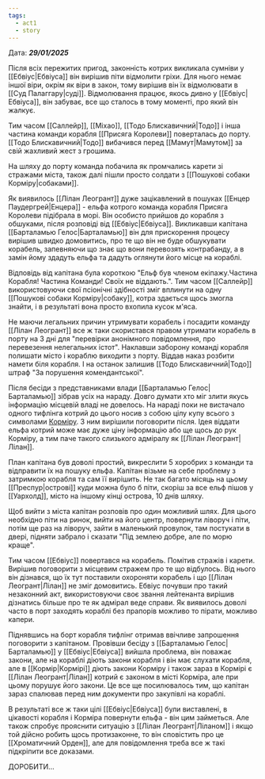 ```yaml
---
tags:
  - act1
  - story
---
```

Дата: ***29/01/2025***

Після всіх пережитих пригод, законність котрих викликала сумніви у [[Ебвіус|Ебвіуса]] він вирішив піти відмолити гріхи. Для нього немає іншої віри, окрім як віри в закон, тому вирішив він їх відмолювати в [[Суд Палаггару|суді]]. Відмолювання працює, якось дивно у [[Ебвіус|Ебвіуса]], він забуває, все що сталось в тому моменті, про який він жалкує.  

Тим часом [[Саллейр]], [[Міхао]], [[Тодо Блискавичний|Тодо]] і інша частина команди корабля [[Присяга Королеви]] поверталась до порту. [[Тодо Блискавичний|Тодо]] вибачився перед [[Мамут|Мамутом]] за свій жахливий жест з грошима.  

На шляху до порту команда побачила як промчались карети зі стражами міста, також далі пішли просто солдати з [[Пошукові собаки Корміру|собаками]].  

Як виявилось [[Лілан Леогрант]] дуже зацікавлений в пошуках [[Енцер Паудергрей|Енцера]] - ельфа котрого команда корабля Присяга Королеви підібрала в морі. Він особисто прийшов до корабля з обшуками, після розповіді від [[Ебвіус|Ебвіуса]]. Викликавши капітана [[Барталамью Гелос|Барталамью]] він для прискорення процесу вирішив швидко домовитись, про те що він не буде обшукувати корабель, запевняючи що знає що вони перевозять контрабанду, а в замін йому здадуть ельфа та дадуть оглянути його місце на кораблі.  

Відповідь від капітана була короткою "Ельф був членом екіпажу.Частина  Корабля! Частина Команди! Своїх не віддають.". Тим часом [[Саллейр]] використовуючи свої псіонічні здібності зміг вплинути на одну [[Пошукові собаки Корміру|собаку]], котра здається щось змогла знайти, і в результаті вона просто вхопила кусок м'яса.  

Не маючи легальних причин утримувати корабель і посадити команду [[Лілан Леогрант]] все ж таки скористався правом утримати корабель в порту на 3 дні для "перевірки анонімного повідомлення, про перевезення нелегальних істот". Наклавши заборону команді корабля полишати місто і кораблю виходити з порту. Віддав наказ розбити намети біля корабля. І на останок залишив [[Тодо Блискавичний|Тодо]] штраф "За порушення комендантської".  

Після бесіди з представниками влади [[Барталамью Гелос|Барталамью]] зібрав усіх на нараду. Довго думати хто міг злити якусь інформацію місцевій владі не довелось. На нараді поки не вистачало одного тифлінга котрий до цього носив з собою цілу купу всього з символами [Корміру](Кормір). З ним вирішили поговорити після. Ідея віддати ельфа котрий може має дуже ціну інформацію або ще щось до рук Корміру, а тим паче такого слизького адміралу як [[Лілан Леогрант|Лілан]].  

План капітана був доволі простий, викреслити 5 хоробрих з команди та відправити їх на пошуку ельфа. Капітан візьме на себе проблему з затримкою корабля та сам її вирішить. Не так багато місяць на цьому [[Преспур|острові]] куди можна було б піти, скоріш за все ельф пішов у [[Уархолд]], місто на іншому кінці острова, 10 днів шляху.  

Щоб вийти з міста капітан розповів про один можливий шлях. Для цього необхідно піти на ринок, вийти на його центр, повернути ліворуч і піти, потім ще раз на ліворуч, зайти в маленький провулок, там постукати в двері, підняти забрало і сказати "Під землею добре, але по морю краще".  

Тим часом [[Ебвіус]] повертався на корабель. Помітив стражів і карети. Вирішив поговорити з місцевим стражем про те що відбулось. Від нього він дізнався, що їх тут поставили охороняти корабель і що [[Лілан Леогрант|Лілан]] не зміг домовитись. Ебвіус почувши про такий незаконний акт, використовуючи своє звання лейтенанта вирішив дізнатись більше про те як адмірал веде справи. Як виявилось доволі часто в порт заходять кораблі без прапорів можливо то пірати, можливо капери.  

Піднявшись на борт корабля тифлінг отримав ввічливе запрошення поговорити з капітаном. Провівши бесіду з [[Барталамью Гелос|Барталамью]] у [[Ебвіус|Ебвіуса]] вийшла проблема, він поважає закони, але на кораблі діють закони корабля і він має слухати корабля, але в [[Кормір|Кормірі]] діють закони Корміру і також зараз в Кормірі є [[Лілан Леогрант|Лілан]] котрий є законом в місті Корміра, але при цьому порушує його закони. Це все ще посилювалось тим, що капітан зараз спалював перед ним документи про закупівлі на кораблі. 

В результаті все ж таки цілі [[Ебвіус|Ебвіуса]] були виставлені, в цікавості корабля і Корміра повернути ельфа - він цим займеться. Але також спробує прояснити ситуацію з [[Лілан Леогрант|Ліланом]] і якщо той дійсно робить щось протизаконне, то він сповістить про це [[Хроматичний Орден]], але для повідомлення треба все ж такі підкріпити все доказами.  

ДОРОБИТИ...
